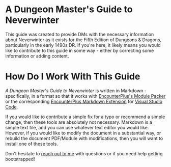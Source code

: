 # A Dungeon Master's Guide to Neverwinter

This guide was created to provide DMs with the necessary information about Neverwinter as it exists for the Fifth Edition of Dungeons & Dragons, particularly in the early 1490s DR. If you're here, it likely means you would like to contribute to this guide in some way - either by correcting some information or adding content.

# How Do I Work With This Guide

*A Dungeon Master's Guide to Neverwinter* is written in Markdown - specifically, in a format so that it works with [EncounterPlus's Module Packer](https://github.com/encounterplus/module-packer) or the corresponding [EncounterPlus Markdown Extension](https://marketplace.visualstudio.com/items?itemName=JacobJohnston.encounterplus-markdown) for [Visual Studio Code](https://code.visualstudio.com).

If you would like to contribute a simple fix for a typo or recommend a simple change, then these tools are absolutely not necessary. Markdown is a simple text file, and you can use whatever text editor you would like. However, if you would like to modify the document in a substantial way, or rebuild the document PDF/Module with modifications, then you will want to install one of these tools.

Don't hesitate to [reach out to me](https://inchoatethoughts.com/contact) with questions or if you need help getting bootstrapped!